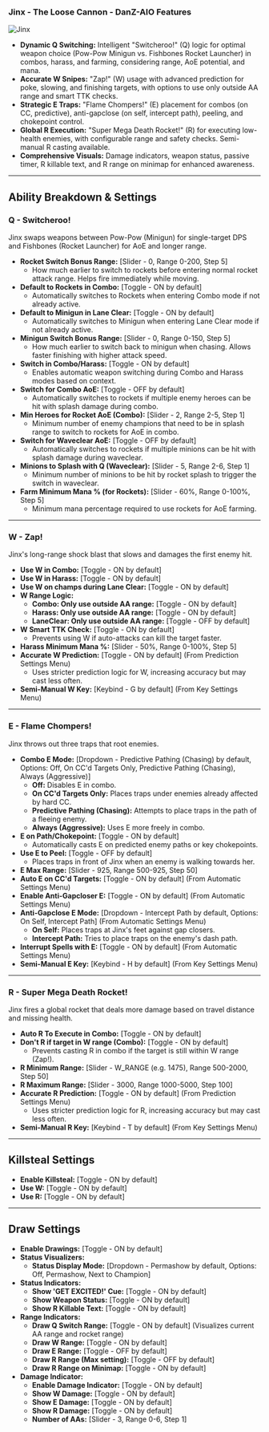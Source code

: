 ### Jinx - The Loose Cannon - DanZ-AIO Features
<img src="https://raw.communitydragon.org/latest/game/assets/characters/jinx/hud/jinx_circle.png" alt="Jinx" title="Jinx" data-md-file="jinx.md">

*   **Dynamic Q Switching:** Intelligent "Switcheroo!" (Q) logic for optimal weapon choice (Pow-Pow Minigun vs. Fishbones Rocket Launcher) in combos, harass, and farming, considering range, AoE potential, and mana.
*   **Accurate W Snipes:** "Zap!" (W) usage with advanced prediction for poke, slowing, and finishing targets, with options to use only outside AA range and smart TTK checks.
*   **Strategic E Traps:** "Flame Chompers!" (E) placement for combos (on CC, predictive), anti-gapclose (on self, intercept path), peeling, and chokepoint control.
*   **Global R Execution:** "Super Mega Death Rocket!" (R) for executing low-health enemies, with configurable range and safety checks. Semi-manual R casting available.
*   **Comprehensive Visuals:** Damage indicators, weapon status, passive timer, R killable text, and R range on minimap for enhanced awareness.

---
## Ability Breakdown & Settings
### Q - Switcheroo!
Jinx swaps weapons between Pow-Pow (Minigun) for single-target DPS and Fishbones (Rocket Launcher) for AoE and longer range.
*   **Rocket Switch Bonus Range:** [Slider - 0, Range 0-200, Step 5]
    *   How much earlier to switch to rockets before entering normal rocket attack range. Helps fire immediately while moving.
*   **Default to Rockets in Combo:** [Toggle - ON by default]
    *   Automatically switches to Rockets when entering Combo mode if not already active.
*   **Default to Minigun in Lane Clear:** [Toggle - ON by default]
    *   Automatically switches to Minigun when entering Lane Clear mode if not already active.
*   **Minigun Switch Bonus Range:** [Slider - 0, Range 0-150, Step 5]
    *   How much earlier to switch back to minigun when chasing. Allows faster finishing with higher attack speed.
*   **Switch in Combo/Harass:** [Toggle - ON by default]
    *   Enables automatic weapon switching during Combo and Harass modes based on context.
*   **Switch for Combo AoE:** [Toggle - OFF by default]
    *   Automatically switches to rockets if multiple enemy heroes can be hit with splash damage during combo.
*   **Min Heroes for Rocket AoE (Combo):** [Slider - 2, Range 2-5, Step 1]
    *   Minimum number of enemy champions that need to be in splash range to switch to rockets for AoE in combo.
*   **Switch for Waveclear AoE:** [Toggle - OFF by default]
    *   Automatically switches to rockets if multiple minions can be hit with splash damage during waveclear.
*   **Minions to Splash with Q (Waveclear):** [Slider - 5, Range 2-6, Step 1]
    *   Minimum number of minions to be hit by rocket splash to trigger the switch in waveclear.
*   **Farm Minimum Mana % (for Rockets):** [Slider - 60%, Range 0-100%, Step 5]
    *   Minimum mana percentage required to use rockets for AoE farming.

---
### W - Zap!
Jinx's long-range shock blast that slows and damages the first enemy hit.
*   **Use W in Combo:** [Toggle - ON by default]
*   **Use W in Harass:** [Toggle - ON by default]
*   **Use W on champs during Lane Clear:** [Toggle - ON by default]
*   **W Range Logic:**
    *   **Combo: Only use outside AA range:** [Toggle - ON by default]
    *   **Harass: Only use outside AA range:** [Toggle - ON by default]
    *   **LaneClear: Only use outside AA range:** [Toggle - OFF by default]
*   **W Smart TTK Check:** [Toggle - ON by default]
    *   Prevents using W if auto-attacks can kill the target faster.
*   **Harass Minimum Mana %:** [Slider - 50%, Range 0-100%, Step 5]
*   **Accurate W Prediction:** [Toggle - ON by default] (From Prediction Settings Menu)
    *   Uses stricter prediction logic for W, increasing accuracy but may cast less often.
*   **Semi-Manual W Key:** [Keybind - G by default] (From Key Settings Menu)

---
### E - Flame Chompers!
Jinx throws out three traps that root enemies.
*   **Combo E Mode:** [Dropdown - Predictive Pathing (Chasing) by default, Options: Off, On CC'd Targets Only, Predictive Pathing (Chasing), Always (Aggressive)]
    *   **Off:** Disables E in combo.
    *   **On CC'd Targets Only:** Places traps under enemies already affected by hard CC.
    *   **Predictive Pathing (Chasing):** Attempts to place traps in the path of a fleeing enemy.
    *   **Always (Aggressive):** Uses E more freely in combo.
*   **E on Path/Chokepoint:** [Toggle - ON by default]
    *   Automatically casts E on predicted enemy paths or key chokepoints.
*   **Use E to Peel:** [Toggle - OFF by default]
    *   Places traps in front of Jinx when an enemy is walking towards her.
*   **E Max Range:** [Slider - 925, Range 500-925, Step 50]
*   **Auto E on CC'd Targets:** [Toggle - ON by default] (From Automatic Settings Menu)
*   **Enable Anti-Gapcloser E:** [Toggle - ON by default] (From Automatic Settings Menu)
*   **Anti-Gapclose E Mode:** [Dropdown - Intercept Path by default, Options: On Self, Intercept Path] (From Automatic Settings Menu)
    *   **On Self:** Places traps at Jinx's feet against gap closers.
    *   **Intercept Path:** Tries to place traps on the enemy's dash path.
*   **Interrupt Spells with E:** [Toggle - ON by default] (From Automatic Settings Menu)
*   **Semi-Manual E Key:** [Keybind - H by default] (From Key Settings Menu)

---
### R - Super Mega Death Rocket!
Jinx fires a global rocket that deals more damage based on travel distance and missing health.
*   **Auto R To Execute in Combo:** [Toggle - ON by default]
*   **Don't R if target in W range (Combo):** [Toggle - ON by default]
    *   Prevents casting R in combo if the target is still within W range (Zap!).
*   **R Minimum Range:** [Slider - W_RANGE (e.g. 1475), Range 500-2000, Step 50]
*   **R Maximum Range:** [Slider - 3000, Range 1000-5000, Step 100]
*   **Accurate R Prediction:** [Toggle - ON by default] (From Prediction Settings Menu)
    *   Uses stricter prediction logic for R, increasing accuracy but may cast less often.
*   **Semi-Manual R Key:** [Keybind - T by default] (From Key Settings Menu)

---
## Killsteal Settings
*   **Enable Killsteal:** [Toggle - ON by default]
*   **Use W:** [Toggle - ON by default]
*   **Use R:** [Toggle - ON by default]

---
## Draw Settings
*   **Enable Drawings:** [Toggle - ON by default]
*   **Status Visualizers:**
    *   **Status Display Mode:** [Dropdown - Permashow by default, Options: Off, Permashow, Next to Champion]
*   **Status Indicators:**
    *   **Show 'GET EXCITED!' Cue:** [Toggle - ON by default]
    *   **Show Weapon Status:** [Toggle - ON by default]
    *   **Show R Killable Text:** [Toggle - ON by default]
*   **Range Indicators:**
    *   **Draw Q Switch Range:** [Toggle - ON by default] (Visualizes current AA range and rocket range)
    *   **Draw W Range:** [Toggle - ON by default]
    *   **Draw E Range:** [Toggle - OFF by default]
    *   **Draw R Range (Max setting):** [Toggle - OFF by default]
    *   **Draw R Range on Minimap:** [Toggle - ON by default]
*   **Damage Indicator:**
    *   **Enable Damage Indicator:** [Toggle - ON by default]
    *   **Show W Damage:** [Toggle - ON by default]
    *   **Show E Damage:** [Toggle - ON by default]
    *   **Show R Damage:** [Toggle - ON by default]
    *   **Number of AAs:** [Slider - 3, Range 0-6, Step 1]